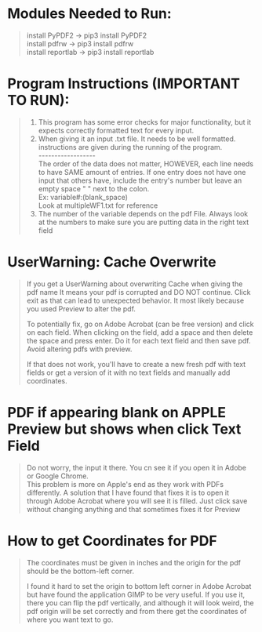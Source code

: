 # Modules Needed to Run:
> install PyPDF2 -> pip3 install PyPDF2\
> install pdfrw -> pip3 install pdfrw\
> install reportlab -> pip3 install reportlab

# Program Instructions (IMPORTANT TO RUN):
> 1. This program has some error checks for major functionality, but it expects correctly formatted text for every input.
>2. When giving it an input .txt file. It needs to be well formatted.\
    instructions are given during the running of the program.   
    ------------------   
    The order of the data does not matter, HOWEVER, each line needs to have SAME amount
    of entries. If one entry does not have one input that others have, include the entry's number but leave
    an empty space " " next to the colon.   
    Ex: variable#:(blank_space)  
    Look at multipleWF1.txt for reference
>3. The number of the variable depends on the pdf File. Always look at the numbers to make
    sure you are putting data in the right text field

# UserWarning: Cache Overwrite

> If you get a UserWarning about overwriting Cache when giving the pdf name
> It means your pdf is corrupted and DO NOT continue. Click exit as that can 
> lead to unexpected behavior.
> It most likely because you used Preview to alter the pdf. 
> 
> To potentially fix, go on Adobe Acrobat 
> (can be free version) and click on each field. When clicking on the field, add a space and then 
> delete the space and press enter. Do it for each text field and then save pdf. Avoid altering pdfs with preview.
> 
> If that does not work, you'll have to create a new fresh pdf with text fields or get a version of it with no
> text fields and manually add coordinates.

# PDF if appearing blank on APPLE Preview but shows when click Text Field

> Do not worry, the input it there. You cn see it if you open it in Adobe or Google Chrome.  
> This problem is more on Apple's end as they work with PDFs differently. A solution that 
> I have found that fixes it is to open it through Adobe Acrobat where you will see it
> is filled. Just click save without changing anything and that sometimes fixes it for Preview


# How to get Coordinates for PDF
> The coordinates must be given in inches and the origin for the pdf should be the bottom-left corner. 
> 
> I found it hard to set the origin to bottom left corner in Adobe Acrobat but have found the application
> GIMP to be very useful. If you use it, there you can flip the pdf vertically, and although it will look weird,
> the pdf origin will be set correctly and from there get the coordinates of where you want
> text to go.

